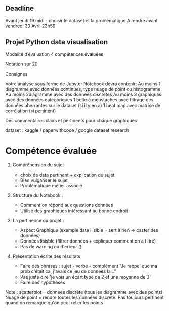 ## Deadline 

Avant jeudi 19 midi - choisir le dataset et la problématique
A rendre avant vendredi 30 Avril 23h59

## Projet Python data visualisation 

Modalité d’évaluation 
4 compétences évaluées 

Notation sur 20 

Consignes 

Votre analyse sous forme de Jupyter Notebook devra contenir:
Au moins 1 diagramme avec données continues, type nuage de point ou histogramme
Au moins 2diagramme avec des données discrètes
Au moins 3 graphiques avec des données catégoriques
1 boîte à moustaches avec filtrage des données aberrantes sur le dataset (si il y en a)
1 heat map avec matrice de corrélation (si pertinent)

Des commentaires clairs et pertinents pour chaque graphiques 

dataset : kaggle / paperwithcode / google dataset research


# Compétence évaluée

1) Compréhension du sujet
    - choix de data pertinent + explication du sujet
    - Bien vulgariser le sujet
    - Problématique métier associé
    
2) Structure du Notebook :
    - Comment on répond aux questions données
    - Utilisé des graphiques intéressant au bonne endroit

3) La pertinence du projet :
    - Aspect Graphique (exemple date ilisible = sert à rien => caster des données) 
    - Données lisisble (filtrer données + expliquer comment on a filtré)
    - Pas de warning ou d'erreur ()
    
4) Présentation écrite des résultats
    - Faire des phrases : sujet - verbe - complément
        "Je rappel que ma prob c'était ca, j'avais ce jeu de données la .."
    - Pas juste dire 'je vois un écart type de 2 et une moyenne de 3'
    - Faire des hypothèses

Note :
scatterplot = données discrète (tous les diagramme avec des points)
Nuage de point = rendre toutes les données discrète. Pas toujours pertinent quand on remarque qu'on peut relier les points

